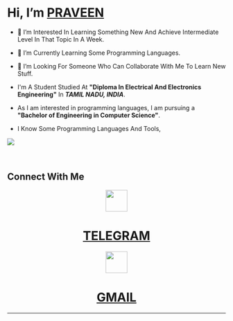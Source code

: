 # Hi, I’m [PRAVEEN](https://github.com/PraveenTech005)

- 👀 I’m Interested In Learning Something New And Achieve Intermediate Level In That Topic In A Week.
- 🌱 I’m Currently Learning Some Programming Languages.
- 💞️ I’m Looking For Someone Who Can Collaborate With Me To Learn New Stuff.

- I'm A Student Studied At **"Diploma In Electrical And Electronics Engineering"** In ***TAMIL NADU, INDIA***.
- As I am interested in programming languages, I am pursuing a **"Bachelor of Engineering in Computer Science"**.
- I Know Some Programming Languages And Tools,
<p align="left-justify">
    <img src="https://skillicons.dev/icons?i=html,css,js,c,java,py,react,nodejs,express,mongodb,bash,arduino,autocad,github,linux,md,vscode,idea&theme=dark&perline=8&align=center" />
</p>
</br>

## Connect With Me

<div align="center">
  <a href="https://t.me/PRAVEENTECH005"><img src="https://user-images.githubusercontent.com/92732706/221881174-df2bae54-1ce8-4098-8501-c4488c46b79c.png" width="50"><h1>TELEGRAM</h1></a>
  <a href="mailto:PraveenTech005@gmail.com"><img src="https://user-images.githubusercontent.com/92732706/221880697-15e62fc8-1d54-4594-bc3a-b57d975ff5f7.png" width="50"><h1>GMAIL</h1></a>
</div>
<hr>


